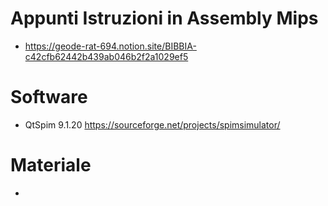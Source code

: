 # Appunti Istruzioni in Assembly Mips
* https://geode-rat-694.notion.site/BIBBIA-c42cfb62442b439ab046b2f2a1029ef5

# Software
* QtSpim 9.1.20 https://sourceforge.net/projects/spimsimulator/

# Materiale
* 
